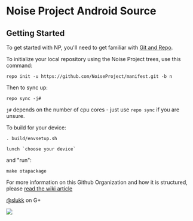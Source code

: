 Noise Project Android Source
=============================

Getting Started 
---------------

To get started with NP, you'll need to get
familiar with [Git and Repo](http://source.android.com/source/using-repo.html).

To initialize your local repository using the Noise Project trees, use this command:

    repo init -u https://github.com/NoiseProject/manifest.git -b n

Then to sync up:

    repo sync -j#

`j#` depends on the number of cpu cores - just use `repo sync` if you are unsure.

To build for your device:

	. build/envsetup.sh

	lunch `choose your device`

and "run":

	make otapackage

For more information on this Github Organization and how it is structured,
please [read the wiki article](http://wiki.cyanogenmod.org/w/Github_Organization)



[@slukk](https://plus.google.com/+romoldalslukk) on G+

<img src="https://raw.github.com/NoiseProject/android_manifest/m/np.png">
